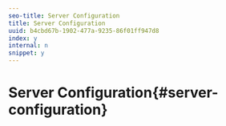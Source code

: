 ```yaml
---
seo-title: Server Configuration
title: Server Configuration
uuid: b4cbd67b-1902-477a-9235-86f01ff947d8
index: y
internal: n
snippet: y
---
```


# Server Configuration{#server-configuration}

